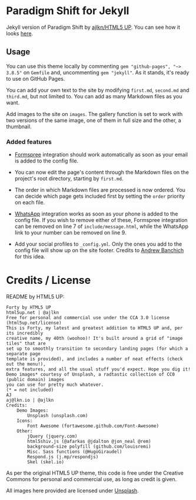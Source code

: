 # Paradigm Shift for Jekyll
Jekyll version of Paradigm Shift by [ajlkn/HTML5 UP](https://html5up.net/). 
You can see how it looks [here](https://vrmiguel.github.io/paradigm-shift-jekyll-theme/).

## Usage

You can use this theme locally by commenting `gem "github-pages", "~> 3.8.5"` on `Gemfile` and, uncommenting `gem "jekyll"`.
As it stands, it's ready to use on GitHub Pages.

You can add your own text to the site by modifying `first.md`, `second.md` and `third.md`, but not limited to. You can add as many Markdown files as you want.


Add images to the site on `images`. The gallery function is set to work with two versions of the same image, one of them in full size and the other, a thumbnail.


### Added features

* [Formspree](https://formspree.io/) integration should work automatically as soon as your email is added to the config file.


* You can now edit the page's content through the Markdown files on the project's root directory, starting by `first.md`.


* The order in which Markdown files are processed is now ordered. You can decide which page gets included first by setting the `order` priority on each file.


* [WhatsApp](https://api.whatsapp.com) integration works as soon as your phone is added to the config file.
   If you wish to remove either of these, Formspree integration can be removed on line 7 of `include/message.html`, while the WhatsApp link to your number can be removed on line 9.


* Add your social profiles to `_config.yml`. Only the ones you add to the config file will show up on the site footer. Credits to [Andrew Banchich](https://github.com/andrewbanchich) for this idea.


# Credits / License

README by HTML5 UP:
```
Forty by HTML5 UP
html5up.net | @ajlkn
Free for personal and commercial use under the CCA 3.0 license (html5up.net/license)
This is Forty, my latest and greatest addition to HTML5 UP and, per its incredibly
creative name, my 40th (woohoo)! It's built around a grid of "image tiles" that are
set up to smoothly transition to secondary landing pages (for which a separate page
template is provided), and includes a number of neat effects (check out the menu!),
extra features, and all the usual stuff you'd expect. Hope you dig it!
Demo images* courtesy of Unsplash, a radtastic collection of CC0 (public domain) images
you can use for pretty much whatever.
(* = not included)
AJ
aj@lkn.io | @ajlkn
Credits:
	Demo Images:
		Unsplash (unsplash.com)
	Icons:
		Font Awesome (fortawesome.github.com/Font-Awesome)
	Other:
		jQuery (jquery.com)
		html5shiv.js (@afarkas @jdalton @jon_neal @rem)
		background-size polyfill (github.com/louisremi)
		Misc. Sass functions (@HugoGiraudel)
		Respond.js (j.mp/respondjs)
		Skel (skel.io)
```

As per the original HTML5 UP theme, this code is free under the Creative Commons for personal and commercial use, as long as credit is given.

All images here provided are licensed under [Unsplash](https://unsplash.com/license).
